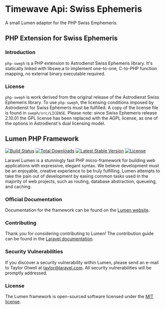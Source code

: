 # Timewave Api: Swiss Ephemeris

A small Lumen adaptor for the PHP Swiss Emphemeris.

## PHP Extension for Swiss Ephemeris

### Introduction
`php-sweph` is a PHP extension to Astrodienst Swiss Ephemeris library. It's statically linked with libswe.a to implement one-to-one, C-to-PHP function mapping, no external binary executable required.

### License
`php-sweph` is work derived from the original release of the Astrodienst Swiss Ephemeris library.
To use `php-sweph`, the licensing conditions imposed by Astrodienst for Swiss Ephemeris must
be fulfilled. A copy of the license file
is found in `sweph/src/LICENSE`. Please note: since Swiss Ephemeris release 2.10.01 the GPL license has been
replaced with the AGPL license, as one of the options in Astrodienst's dual licensing model.

## Lumen PHP Framework

[![Build Status](https://travis-ci.org/laravel/lumen-framework.svg)](https://travis-ci.org/laravel/lumen-framework)
[![Total Downloads](https://img.shields.io/packagist/dt/laravel/framework)](https://packagist.org/packages/laravel/lumen-framework)
[![Latest Stable Version](https://img.shields.io/packagist/v/laravel/framework)](https://packagist.org/packages/laravel/lumen-framework)
[![License](https://img.shields.io/packagist/l/laravel/framework)](https://packagist.org/packages/laravel/lumen-framework)

Laravel Lumen is a stunningly fast PHP micro-framework for building web applications with expressive, elegant syntax. We believe development must be an enjoyable, creative experience to be truly fulfilling. Lumen attempts to take the pain out of development by easing common tasks used in the majority of web projects, such as routing, database abstraction, queueing, and caching.

### Official Documentation

Documentation for the framework can be found on the [Lumen website](https://lumen.laravel.com/docs).

### Contributing

Thank you for considering contributing to Lumen! The contribution guide can be found in the [Laravel documentation](https://laravel.com/docs/contributions).

### Security Vulnerabilities

If you discover a security vulnerability within Lumen, please send an e-mail to Taylor Otwell at taylor@laravel.com. All security vulnerabilities will be promptly addressed.

### License

The Lumen framework is open-sourced software licensed under the [MIT license](https://opensource.org/licenses/MIT).
